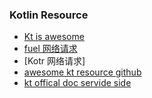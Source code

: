 

### Kotlin Resource

- [Kt is awesome](https://kotlin.link/)
- [fuel 网络请求](https://github.com/kittinunf/fuel)
- [Kotr 网络请求]
- [awesome kt resource github](https://github.com/mcxiaoke/awesome-kotlin)
- [kt offical doc servide side](https://kotlinlang.org/lp/server-side/)
